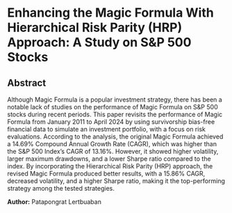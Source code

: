 # Enhancing the Magic Formula With Hierarchical Risk Parity (HRP) Approach: A Study on S&P 500 Stocks

## Abstract
Although Magic Formula is a popular investment strategy, there has been a notable lack of studies on the performance of Magic Formula on S&P 500 stocks during recent periods. This paper revisits the performance of Magic Formula from January 2011 to April 2024 by using survivorship bias-free financial data to simulate an investment portfolio, with a focus on risk evaluations. According to the analysis, the original Magic Formula achieved a 14.69% Compound Annual Growth Rate (CAGR), which was higher than the S&P 500 Index’s CAGR of 13.16%. However, it showed higher volatility, larger maximum drawdowns, and a lower Sharpe ratio compared to the index. By incorporating the Hierarchical Risk Parity (HRP) approach, the revised Magic Formula produced better results, with a 15.86% CAGR, decreased volatility, and a higher Sharpe ratio, making it the top-performing strategy among the tested strategies.

**Author:** Patapongrat Lertbuaban
